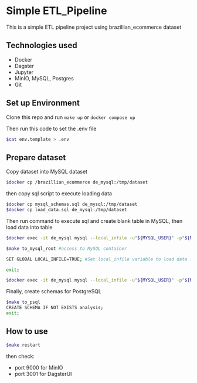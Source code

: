 # Simple ETL_Pipeline
This is a simple ETL pipeline project using brazillian_ecommerce dataset

## Technologies used
- Docker
- Dagster
- Jupyter
- MinIO, MySQL, Postgres
- Git
## Set up Environment
Clone this repo and run `make up` or `docker compose up`

Then run this code to set the .env file
```bash
$cat env.template > .env
```

## Prepare dataset
Copy dataset into MySQL dataset
```bash
$docker cp /brazillian_ecommerce de_mysql:/tmp/dataset
```
then copy sql script to execute loading data
```bash
$docker cp mysql_schemas.sql de_mysql:/tmp/dataset
$docker cp load_data.sql de_mysql:/tmp/dataset
```
Then run command to execute sql and create blank table in MySQL, then load data into table
```bash
$docker exec -it de_mysql mysql --local_infile -u"${MYSQL_USER}" -p"${MYSQL_PASSWORD}" ${MYSQL_DATABASE} -e"source /tmp/dataset/mysql_schema.sql" #create table

$make to_mysql_root #access to MySQL container

SET GLOBAL LOCAL_INFILE=TRUE; #Set local_infile variable to load data from local

exit;

$docker exec -it de_mysql mysql --local_infile -u"${MYSQL_USER}" -p"${MYSQL_PASSWORD}" ${MYSQL_DATABASE} -e"source /tmp/dataset/load_data.sql"
```
Finally, create schemas for PostgreSQL
```bash
$make to_psql
CREATE SCHEMA IF NOT EXISTS analysis;
exit;
```
## How to use
```bash
$make restart
```
then check:
- port 9000 for MinIO
- port 3001 for DagsterUI



